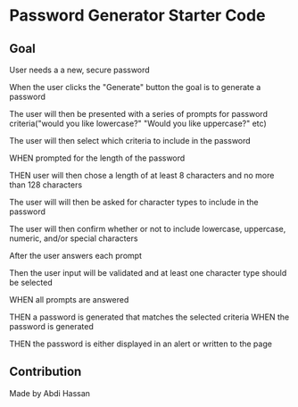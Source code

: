 # Password Generator Starter Code

## Goal 
User needs a a new, secure password


When the user clicks the "Generate" button the goal is to generate a password


The user will then be presented with a series of prompts for password criteria("would you like lowercase?" "Would you like uppercase?" etc)


The user will then select which criteria to include in the password


WHEN prompted for the length of the password


THEN user will then chose a length of at least 8 characters and no more than 128 characters


The user will will then be asked for character types to include in the password


The user will then confirm whether or not to include lowercase, uppercase, numeric, and/or special characters


After the user answers each prompt


Then the user input will be validated and at least one character type should be selected


WHEN all prompts are answered


THEN a password is generated that matches the selected criteria
WHEN the password is generated


THEN the password is either displayed in an alert or written to the page

## Contribution
Made by Abdi Hassan
